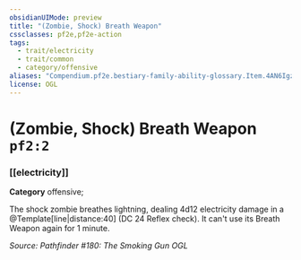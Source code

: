 ```yaml
---
obsidianUIMode: preview
title: "(Zombie, Shock) Breath Weapon"
cssclasses: pf2e,pf2e-action
tags:
  - trait/electricity
  - trait/common
  - category/offensive
aliases: "Compendium.pf2e.bestiary-family-ability-glossary.Item.4AN6IgzsbhjCPYIZ"
license: OGL
---
```

# (Zombie, Shock) Breath Weapon `pf2:2`

### [[electricity]]

**Category** offensive; 




The shock zombie breathes lightning, dealing 4d12 electricity damage in a @Template\[line|distance:40\] (DC 24 Reflex check). It can't use its Breath Weapon again for 1 minute.

*Source: Pathfinder #180: The Smoking Gun*
*OGL*